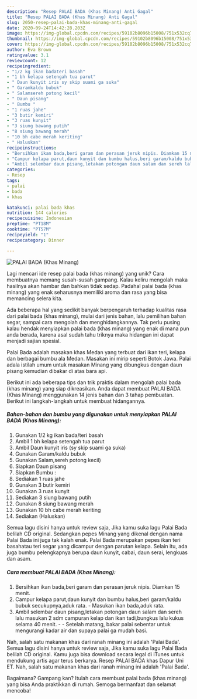 ```yaml
---
description: "Resep PALAI BADA (Khas Minang) Anti Gagal"
title: "Resep PALAI BADA (Khas Minang) Anti Gagal"
slug: 2050-resep-palai-bada-khas-minang-anti-gagal
date: 2020-09-24T14:42:28.203Z
image: https://img-global.cpcdn.com/recipes/59102b8096b15008/751x532cq70/palai-bada-khas-minang-foto-resep-utama.jpg
thumbnail: https://img-global.cpcdn.com/recipes/59102b8096b15008/751x532cq70/palai-bada-khas-minang-foto-resep-utama.jpg
cover: https://img-global.cpcdn.com/recipes/59102b8096b15008/751x532cq70/palai-bada-khas-minang-foto-resep-utama.jpg
author: Eva Brown
ratingvalue: 3.1
reviewcount: 12
recipeingredient:
- "1/2 kg ikan badateri basah"
- "1 bh kelapa setengah tua parut"
- " Daun kunyit iris sy skip suami ga suka"
- " Garamkaldu bubuk"
- " Salamsereh potong kecil"
- " Daun pisang"
- " Bumbu "
- "1 ruas jahe"
- "3 butir kemiri"
- "3 ruas kunyit"
- "3 siung bawang putih"
- "8 siung bawang merah"
- "10 bh cabe merah keriting"
- " Haluskan"
recipeinstructions:
- "Bersihkan ikan bada,beri garam dan perasan jeruk nipis. Diamkan 15 menit."
- "Campur kelapa parut,daun kunyit dan bumbu halus,beri garam/kaldu bubuk secukupnya,aduk rata. Masukan ikan bada,aduk rata."
- "Ambil selembar daun pisang,letakan potongan daun salam dan sereh lalu masukan 2 sdm campuran kelap dan ikan tadi,bungkus lalu kukus selama 40 menit.  Setelah matang, bakar palai sebentar untuk mengurangi kadar air dan supaya palai ga mudah basi."
categories:
- Resep
tags:
- palai
- bada
- khas

katakunci: palai bada khas 
nutrition: 144 calories
recipecuisine: Indonesian
preptime: "PT18M"
cooktime: "PT57M"
recipeyield: "1"
recipecategory: Dinner

---
```



![PALAI BADA (Khas Minang)](https://img-global.cpcdn.com/recipes/59102b8096b15008/751x532cq70/palai-bada-khas-minang-foto-resep-utama.jpg)

Lagi mencari ide resep palai bada (khas minang) yang unik? Cara membuatnya memang susah-susah gampang. Kalau keliru mengolah maka hasilnya akan hambar dan bahkan tidak sedap. Padahal palai bada (khas minang) yang enak seharusnya memiliki aroma dan rasa yang bisa memancing selera kita.

Ada beberapa hal yang sedikit banyak berpengaruh terhadap kualitas rasa dari palai bada (khas minang), mulai dari jenis bahan, lalu pemilihan bahan segar, sampai cara mengolah dan menghidangkannya. Tak perlu pusing kalau hendak menyiapkan palai bada (khas minang) yang enak di mana pun anda berada, karena asal sudah tahu triknya maka hidangan ini dapat menjadi sajian spesial.

Palai Bada adalah masakan khas Medan yang terbuat dari ikan teri, kelapa dan berbagai bumbu ala Medan. Masakan ini mirip seperti Botok Jawa. Palai adala istilah umum untuk masakan Minang yang dibungkus dengan daun pisang kemudian dibakar di atas bara api.


Berikut ini ada beberapa tips dan trik praktis dalam mengolah palai bada (khas minang) yang siap dikreasikan. Anda dapat membuat PALAI BADA (Khas Minang) menggunakan 14 jenis bahan dan 3 tahap pembuatan. Berikut ini langkah-langkah untuk membuat hidangannya.

<!--inarticleads1-->

##### Bahan-bahan dan bumbu yang digunakan untuk menyiapkan PALAI BADA (Khas Minang):

1. Gunakan 1/2 kg ikan bada/teri basah
1. Ambil 1 bh kelapa setengah tua parut
1. Ambil  Daun kunyit iris (sy skip suami ga suka)
1. Gunakan  Garam/kaldu bubuk
1. Gunakan  Salam,sereh potong kecil)
1. Siapkan  Daun pisang
1. Siapkan  Bumbu :
1. Sediakan 1 ruas jahe
1. Gunakan 3 butir kemiri
1. Gunakan 3 ruas kunyit
1. Sediakan 3 siung bawang putih
1. Gunakan 8 siung bawang merah
1. Gunakan 10 bh cabe merah keriting
1. Sediakan  (Haluskan)


Semua lagu disini hanya untuk review saja, Jika kamu suka lagu Palai Bada belilah CD original. Sedangkan pepes Minang yang dikenal dengan nama Palai Bada ini juga tak kalah enak. Palai Bada merupakan pepes ikan teri basahatau teri segar yang dicampur dengan parutan kelapa. Selain itu, ada juga bumbu pelengkapnya berupa daun kunyit, cabai, daun serai, lengkuas dan asam. 

<!--inarticleads2-->

##### Cara membuat PALAI BADA (Khas Minang):

1. Bersihkan ikan bada,beri garam dan perasan jeruk nipis. Diamkan 15 menit.
1. Campur kelapa parut,daun kunyit dan bumbu halus,beri garam/kaldu bubuk secukupnya,aduk rata. - Masukan ikan bada,aduk rata.
1. Ambil selembar daun pisang,letakan potongan daun salam dan sereh lalu masukan 2 sdm campuran kelap dan ikan tadi,bungkus lalu kukus selama 40 menit. -  - Setelah matang, bakar palai sebentar untuk mengurangi kadar air dan supaya palai ga mudah basi.


Nah, salah satu makanan khas dari ranah minang ini adalah &#39;Palai Bada&#39;. Semua lagu disini hanya untuk review saja, Jika kamu suka lagu Palai Bada belilah CD original. Kamu juga bisa download secara legal di iTunes untuk mendukung artis agar terus berkarya. Resep PALAI BADA khas Dapur Uni ET. Nah, salah satu makanan khas dari ranah minang ini adalah &#39;Palai Bada&#39;. 

Bagaimana? Gampang kan? Itulah cara membuat palai bada (khas minang) yang bisa Anda praktikkan di rumah. Semoga bermanfaat dan selamat mencoba!
